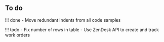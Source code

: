 ## To do

!!! done
    - Move redundant indents from all code samples
    
!!! todo
    - Fix number of rows in table 
    - Use ZenDesk API to create and track work orders